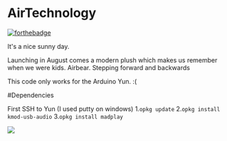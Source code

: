 # AirTechnology
[![forthebadge](http://forthebadge.com/images/badges/certified-cousin-terio.svg)](http://forthebadge.com)

It's a nice sunny day.

Launching in August comes a modern plush which makes us remember when we were kids. Airbear. Stepping forward and backwards


This code only works for the Arduino Yun. :(


#Dependencies

First SSH to Yun (I used putty on windows)
1.`opkg update` 
2.`opkg install kmod-usb-audio` 
3.`opkg install madplay`

![](http://i.imgur.com/vZWLIA5.gif)
